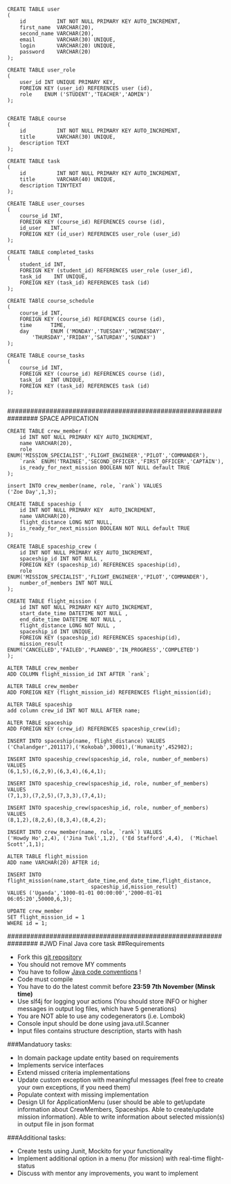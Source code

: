 ```
CREATE TABLE user
(
    id          INT NOT NULL PRIMARY KEY AUTO_INCREMENT,
    first_name  VARCHAR(20),
    second_name VARCHAR(20),
    email       VARCHAR(30) UNIQUE,
    login       VARCHAR(20) UNIQUE,
    password    VARCHAR(20)
);

CREATE TABLE user_role
(
    user_id INT UNIQUE PRIMARY KEY,
    FOREIGN KEY (user_id) REFERENCES user (id),
    role    ENUM ('STUDENT','TEACHER','ADMIN')
);


CREATE TABLE course
(
    id          INT NOT NULL PRIMARY KEY AUTO_INCREMENT,
    title       VARCHAR(30) UNIQUE,
    description TEXT
);

CREATE TABLE task
(
    id          INT NOT NULL PRIMARY KEY AUTO_INCREMENT,
    title       VARCHAR(40) UNIQUE,
    description TINYTEXT
);

CREATE TABLE user_courses
(
    course_id INT,
    FOREIGN KEY (course_id) REFERENCES course (id),
    id_user   INT,
    FOREIGN KEY (id_user) REFERENCES user_role (user_id)
);

CREATE TABLE completed_tasks
(
    student_id INT,
    FOREIGN KEY (student_id) REFERENCES user_role (user_id),
    task_id    INT UNIQUE,
    FOREIGN KEY (task_id) REFERENCES task (id)
);

CREATE TABlE course_schedule
(
    course_id INT,
    FOREIGN KEY (course_id) REFERENCES course (id),
    time      TIME,
    day       ENUM ('MONDAY','TUESDAY','WEDNESDAY',
        'THURSDAY','FRIDAY','SATURDAY','SUNDAY')
);

CREATE TABLE course_tasks
(
    course_id INT,
    FOREIGN KEY (course_id) REFERENCES course (id),
    task_id   INT UNIQUE,
    FOREIGN KEY (task_id) REFERENCES task (id)
);


```


################################################################
SPACE APPlICATION
```
CREATE TABLE crew_member (
    id INT NOT NULL PRIMARY KEY AUTO_INCREMENT,
    name VARCHAR(20),
    role ENUM('MISSION_SPECIALIST','FLIGHT_ENGINEER','PILOT','COMMANDER'),
    `rank` ENUM('TRAINEE','SECOND_OFFICER','FIRST_OFFICER','CAPTAIN'),
    is_ready_for_next_mission BOOLEAN NOT NULL default TRUE
);

insert INTO crew_member(name, role, `rank`) VALUES
('Zoe Day',1,3);

CREATE TABLE spaceship (
    id INT NOT NULL PRIMARY KEY  AUTO_INCREMENT,
    name VARCHAR(20),
    flight_distance LONG NOT NULL,
    is_ready_for_next_mission BOOLEAN NOT NULL default TRUE
);

CREATE TABLE spaceship_crew (
    id INT NOT NULL PRIMARY KEY AUTO_INCREMENT,
    spaceship_id INT NOT NULL ,
    FOREIGN KEY (spaceship_id) REFERENCES spaceship(id),
    role ENUM('MISSION_SPECIALIST','FLIGHT_ENGINEER','PILOT','COMMANDER'),
    number_of_members INT NOT NULL
);

CREATE TABLE flight_mission (
    id INT NOT NULL PRIMARY KEY AUTO_INCREMENT,
    start_date_time DATETIME NOT NULL ,
    end_date_time DATETIME NOT NULL ,
    flight_distance LONG NOT NULL ,
    spaceship_id INT UNIQUE,
    FOREIGN KEY (spaceship_id) REFERENCES spaceship(id),
    mission_result ENUM('CANCELLED','FAILED','PLANNED','IN_PROGRESS','COMPLETED')
);

ALTER TABLE crew_member
ADD COLUMN flight_mission_id INT AFTER `rank`;

ALTER TABLE crew_member
ADD FOREIGN KEY (flight_mission_id) REFERENCES flight_mission(id);

ALTER TABLE spaceship
add column crew_id INT NOT NULL AFTER name;

ALTER TABLE spaceship
ADD FOREIGN KEY (crew_id) REFERENCES spaceship_crew(id);

INSERT INTO spaceship(name, flight_distance) VALUES
('Chalandger',201117),('Kokobab',30001),('Humanity',452982);

INSERT INTO spaceship_crew(spaceship_id, role, number_of_members) VALUES
(6,1,5),(6,2,9),(6,3,4),(6,4,1);

INSERT INTO spaceship_crew(spaceship_id, role, number_of_members) VALUES
(7,1,3),(7,2,5),(7,3,3),(7,4,1);

INSERT INTO spaceship_crew(spaceship_id, role, number_of_members) VALUES
(8,1,2),(8,2,6),(8,3,4),(8,4,2);

INSERT INTO crew_member(name, role, `rank`) VALUES
('Howdy Ho',2,4), ('Jina Tukl',1,2), ('Ed Stafford',4,4),  ('Michael Scott',1,1);

ALTER TABLE flight_mission
ADD name VARCHAR(20) AFTER id;

INSERT INTO flight_mission(name,start_date_time,end_date_time,flight_distance,
                           spaceship_id,mission_result)
VALUES ('Uganda','1000-01-01 00:00:00','2000-01-01 06:05:20',50000,6,3);

UPDATE crew_member
SET flight_mission_id = 1
WHERE id = 1;

```

################################################################
#JWD Final Java core task
##Requirements 
* Fork this [git repository](https://github.com/Rement/jwd-core-final)
* You should not remove MY comments
* You have to follow [Java code conventions](https://www.oracle.com/java/technologies/javase/codeconventions-contents.html) ! 
* Code must compile 
* You have to do the latest commit before **23:59 7th November (Minsk time)**
* Use slf4j for logging your actions (You should store INFO or higher messages in output log files, which have 5 generations)
* You are NOT able to use any codegenerators (i.e. Lombok)
* Console input should be done using java.util.Scanner
* Input files contains structure description, starts with hash

###Mandatuory tasks: 
* In domain package update entity based on requirements
* Implements service interfaces
* Extend missed criteria implementations
* Update custom exception with meaningful messages (feel free to create your own exceptions, if you need them)
* Populate context with missing implementation
* Design UI for ApplicationMenu (user should be able to get/update information about CrewMembers, Spaceships. 
Able to create/update mission information). 
Able to write information about selected mission(s) in output file in json format



###Additional tasks:
* Create tests using Junit, Mockito for your functionality
* Implement additional option in a menu (for mission) with real-time flight-status
* Discuss with mentor any improvements, you want to implement 
